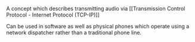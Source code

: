 A concept which describes transmitting audio via [[Transmission Control Protocol - Internet Protocol (TCP-IP)]] 

Can be used in software as well as physical phones which operate using a network dispatcher rather than a traditional phone line.